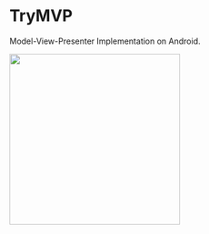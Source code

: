 # TryMVP
Model-View-Presenter Implementation on Android. 

<img src="https://fernandocejas.com/assets/migrated/clean_architecture_mvp.png" width="300"/>
